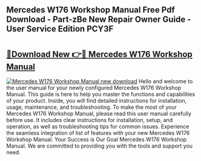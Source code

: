 ## Mercedes W176 Workshop Manual Free Pdf Download - Part-zBe New Repair Owner Guide - User Service Edition PCY3F

# <h2><a href="http://cf27323.oget.top/?id=Mercedes+W176+Workshop+Manual">🔗Download New 👉🔴 Mercedes W176 Workshop Manual</a></h2>

[![Mercedes W176 Workshop Manual new download](https://i.imgur.com/5g1atiW.png)](http://cf27323.oget.top/?id=Mercedes+W176+Workshop+Manual)
Hello and welcome to the user manual for your newly configured Mercedes W176 Workshop Manual. This guide is here to help you master the functions and capabilities of your product. Inside, you will find detailed instructions for installation, usage, maintenance, and troubleshooting. To make the most of your Mercedes W176 Workshop Manual, please read this user manual carefully before use. It includes clear instructions for installation, setup, and operation, as well as troubleshooting tips for common issues. Experience the seamless integration of list of features with your new Mercedes W176 Workshop Manual. Your Success is Our Goal Mercedes W176 Workshop Manual. We are committed to providing you with the tools and support you need.

